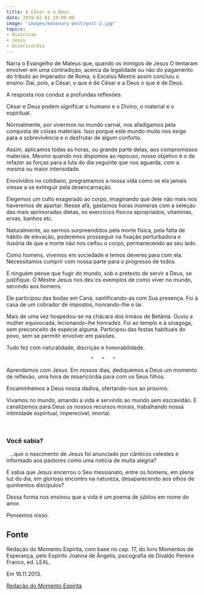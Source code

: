 ```yaml
---
title: A César e a Deus
date: 2019-02-01 19:00:00
image: "images/masonary-post/post-2.jpg"
topics: 
- discricao
- jesus
- misericordia
---
```


Narra o Evangelho de Mateus que, quando os inimigos de Jesus O tentaram
envolver em uma contradição, acerca da legalidade ou não do pagamento do
tributo ao Imperador de Roma, o Excelso Mestre assim concluiu o ensino: Dai,
pois, a César, o que é de César e a Deus o que é de Deus.

A resposta nos conduz a profundas reflexões.

César e Deus podem significar o humano e o Divino, o material e o espiritual.

Normalmente, por vivermos no mundo carnal, nos afadigamos pela conquista de
coisas materiais. Isso porque este mundo muito nos exige para a sobrevivência e
o desfrutar de algum conforto.

Assim, aplicamos todas as horas, ou grande parte delas, aos compromissos
materiais. Mesmo quando nos dispomos ao repouso, nosso objetivo é o de refazer
as forças para a luta do dia seguinte que nos aguarda, com a mesma ou maior
intensidade.

Envolvidos no cotidiano, programamos a nossa vida como se ela jamais viesse a
se extinguir pela desencarnação.

Elegemos um culto exagerado ao corpo, imaginando que dele não mais nos
haveremos de apartar. Nesse afã, gastamos horas inúmeras com a seleção das mais
aprimoradas dietas, os exercícios físicos apropriados, vitaminas, ervas, banhos
etc.

Naturalmente, ao sermos surpreendidos pela morte física, pela falta de hábito
de elevação, poderemos prosseguir na fixação perturbadora e ilusória de que a
morte não nos ceifou o corpo, permanecendo ao seu lado.

Como homens, vivemos em sociedade e temos deveres para com ela. Necessitamos
cumprir com nossa parte para o progresso de todos.

E ninguém pense que fugir do mundo, sob o pretexto de servir a Deus, se
justifique. O Mestre Jesus nos deu os exemplos de como viver no mundo, servindo
aos homens.

Ele participou das bodas em Caná, santificando-as com Sua presença. Foi à casa
de um cobrador de impostos, honrando-lhe o lar.

Mais de uma vez hospedou-se na chácara dos irmãos de Betânia. Ouviu a mulher
equivocada, lecionando-lhe honradez. Foi ao templo e à sinagoga, sem
preconceito de espécie alguma. Participou das festas habituais do povo, sem se
permitir envolver em paixões.

Tudo fez com naturalidade, discrição e honorabilidade.

                                   *   *   *

Aprendamos com Jesus. Em nossos dias, dediquemos a Deus um momento de reflexão,
uma hora de misericórdia para com os Seus filhos.

Encaminhemos a Deus nossa dádiva, ofertando-nos ao próximo.

Vivamos no mundo, amando a vida e servindo ao mundo sem escravidão. E
canalizemos para Deus os nossos recursos morais, trabalhando nossa intimidade
espiritual, imperecível, imortal.

 
### Você sabia?
 
...que o nascimento de Jesus foi anunciado por cânticos celestes e informado
aos pastores como uma notícia de muita alegria?

E sabia que Jesus encerrou o Seu messianato, entre os homens, em plena luz do
dia, em glorioso encontro na natureza, desaparecendo aos olhos de quinhentos
discípulos?

Dessa forma nos ensinou que a vida é um poema de júbilos em nome do amor.

Pensemos nisso.
 
## Fonte
Redação do Momento Espírita, com base no cap. 17,
do livro Momentos de Esperança, pelo Espírito Joanna de Ângelis,
psicografia de Divaldo Pereira Franco, ed. LEAL.

Em 16.11.2013.

[Redação do Momento Espírita](http://momento.com.br/pt/ler_texto.php?id=3952)
